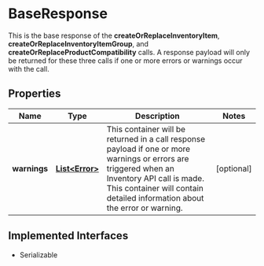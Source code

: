 

# BaseResponse

This is the base response of the <strong>createOrReplaceInventoryItem</strong>, <strong>createOrReplaceInventoryItemGroup</strong>,  and <strong>createOrReplaceProductCompatibility</strong>  calls. A response payload will only be returned for these three calls if one or more errors or warnings occur with the call.
## Properties

Name | Type | Description | Notes
------------ | ------------- | ------------- | -------------
**warnings** | [**List&lt;Error&gt;**](Error.md) | This container will be returned in a call response payload if one or more warnings or errors are triggered when an Inventory API call is made. This container will contain detailed information about the error or warning. |  [optional]


## Implemented Interfaces

* Serializable


